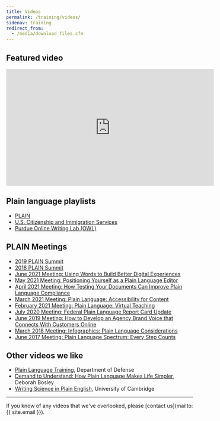 ```yaml
---
title: Videos
permalink: /training/videos/
sidenav: training
redirect_from:
  - /media/download_files.cfm
---
```


## Featured video

<iframe title="Plain Language Summit 2020" width="560" height="315" src="https://www.youtube.com/embed/EsJh0GuGYDA" frameborder="0" allow="accelerometer; autoplay; clipboard-write; encrypted-media; gyroscope; picture-in-picture" allowfullscreen></iframe>

## Plain language playlists

- [PLAIN](https://www.youtube.com/playlist?list=PLd9b-GuOJ3nHMlmPFMw8cJxN_DW-odj0J)
- [U.S. Citizenship and Immigration Services](https://www.youtube.com/playlist?list=PLADE80C67FDB39352)
- [Purdue Online Writing Lab (OWL)](https://www.youtube.com/user/OWLPurdue/playlists)

## PLAIN Meetings

- [2019 PLAIN Summit](https://www.youtube.com/embed/cny1CIMuv3o)
- [2018 PLAIN Summit](https://www.youtube.com/embed/W4gzfemW0Rc)
- [June 2021 Meeting: Using Words to Build Better Digital Experiences](https://digital.gov/event/2021/06/09/plain-language-webinar-using-words-to-build-better-digital-experiences/)
-  [May 2021 Meeting: Positioning Yourself as a Plain Language Editor](https://digital.gov/event/2021/05/19/positioning-yourself-as-a-plain-language-editor/)
-  [April 2021 Meeting: How Testing Your Documents Can Improve Plain Language Compliance](https://digital.gov/event/2021/04/14/how-testing-your-documents-can-improve-plain-language-compliance/)
- [March 2021 Meeting: Plain Language: Accessibility for Content](https://www.youtube.com/watch?v=n_WYcQnVOf4&t=4s)
- [February 2021 Meeting: Plain Language: Virtual Teaching](https://www.youtube.com/watch?v=NBCxGDtYaXw&t=3s)
- [July 2020 Meeting: Federal Plain Language Report Card Update](https://digital.gov/event/2020/07/15/federal-report-card-update/)
- [June 2019 Meeting: How to Develop an Agency Brand Voice that Connects With Customers Online](https://www.youtube.com/watch?v=Cmxv70Tn2hk&list=PLd9b-GuOJ3nHMlmPFMw8cJxN_DW-odj0J&index=3)
- [March 2018 Meeting: Infographics: Plain Language Considerations](https://www.youtube.com/watch?v=49SJvZT3t2s)
- [June 2017 Meeting: Plain Language Spectrum: Every Step Counts](https://www.youtube.com/watch?v=TGYhWjSmDvs)

## Other videos we like

- [Plain Language Training](https://www.esd.whs.mil/Portals/54/Documents/DD/iss_training/PlainLanguageNONinteractive.mp4?ver=2020-02-03-145233-077), Department of Defense
- [Demand to Understand: How Plain Language Makes Life Simpler](https://www.youtube.com/watch?v=OXcLwlZOE1s), Deborah Bosley
- [Writing Science in Plain English](https://www.youtube.com/watch?v=Mn7f5tsgjx8), University of Cambridge

---

If you know of any videos that we've overlooked, please [contact us](mailto:{{ site.email }}).
